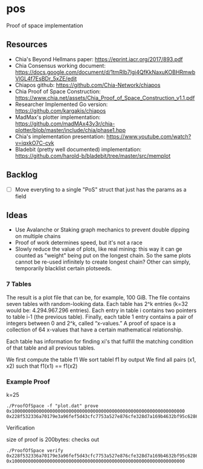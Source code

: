 # pos

Proof of space implementation

## Resources

- Chia's Beyond Hellmans paper: https://eprint.iacr.org/2017/893.pdf
- Chia Consensus working document: https://docs.google.com/document/d/1tmRIb7lgi4QfKkNaxuKOBHRmwbVlGL4f7EsBDr_5xZE/edit
- Chiapos github: https://github.com/Chia-Network/chiapos
- Chia Proof of Space Construction: https://www.chia.net/assets/Chia_Proof_of_Space_Construction_v1.1.pdf
- Researcher Implemented Go version: https://github.com/kargakis/chiapos
- MadMax's plotter implementation: https://github.com/madMAx43v3r/chia-plotter/blob/master/include/chia/phase1.hpp
- Chia's implementation presentation: https://www.youtube.com/watch?v=iqxkO7C-cyk
- Bladebit (pretty well documented) implementation: https://github.com/harold-b/bladebit/tree/master/src/memplot

## Backlog

- [ ] Move everyting to a single "PoS" struct that just has the params as a field

## Ideas

- Use Avalanche or Staking graph mechanics to prevent double dipping on multiple chains
- Proof of work determines speed, but it's not a race
- Slowly reduce the value of plots, like real mining: this way it can ge counted as "weight" being put on the longest chain. So the same plots cannot be re-used infinitely to create longest chain? Other can simply, temporarily blacklist certain plotseeds.

### 7 Tables

The result is a plot file that can be, for example, 100 GiB. The file contains seven tables with random-looking data. Each table has 2^k entries (k=32 would be: 4.294.967.296 entries). Each entry in table i contains two pointers to table i-1 (the previous table). Finally, each table 1 entry contains a pair of integers between 0 and 2^k, called “x-values.” A proof of space is a collection of 64 x-values that have a certain mathematical relationship.

Each table has information for finding xi's that fulfill the matching condition of that table and all previous tables.

We first compute the table f1
We sort tablel f1 by output
We find all pairs (x1, x2) such that f1(x1) == f1(x2)

### Example Proof

k=25

```
./ProofOfSpace -f "plot.dat" prove 0x1000000000000000000000000000000000000000000000000000000000000000
0x228f532336a70179e3a96fef5d43cfc7753a527e876cfe328d7a169b4632bf95c62863df453c2d36e6f49a6967e7d58a57249a02c36638676117a73ca0db52c12a118e359346115a75ca5c454a67f8a3de32832801d33dab42246890142e247237f77dfae81c108cd1e01d9e195a9d4cee6491abf509acb301cc00b9bd2dab5a18aa6c07ee3583afd0b24937077557eb52797161b25ba308a440fbd4d35365d08d56d58d74028355ba33a44bef583f1af1801f995d32f4b228002d93c79a7555c87cdb00d7d11670
```

Verification

size of proof is 200bytes: checks out

```
./ProofOfSpace verify 0x228f532336a70179e3a96fef5d43cfc7753a527e876cfe328d7a169b4632bf95c62863df453c2d36e6f49a6967e7d58a57249a02c36638676117a73ca0db52c12a118e359346115a75ca5c454a67f8a3de32832801d33dab42246890142e247237f77dfae81c108cd1e01d9e195a9d4cee6491abf509acb301cc00b9bd2dab5a18aa6c07ee3583afd0b24937077557eb52797161b25ba308a440fbd4d35365d08d56d58d74028355ba33a44bef583f1af1801f995d32f4b228002d93c79a7555c87cdb00d7d11670 0x1000000000000000000000000000000000000000000000000000000000000000
```
